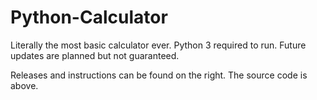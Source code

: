 # Python-Calculator
Literally the most basic calculator ever. Python 3 required to run. Future updates are planned but not guaranteed. 

Releases and instructions can be found on the right. The source code is above. 
